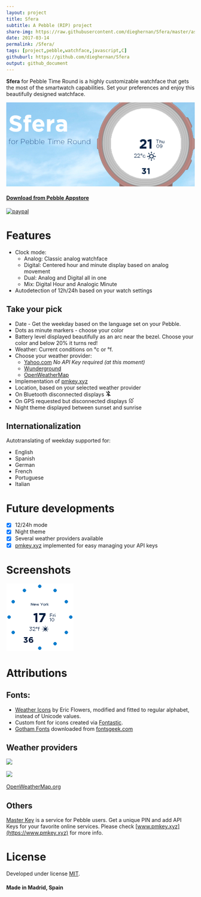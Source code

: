 ```yaml
---
layout: project
title: Sfera 
subtitle: A Pebble (RIP) project
share-img: https://raw.githubusercontent.com/dieghernan/Sfera/master/assets/SferaBanner.png
date: 2017-03-14
permalink: /Sfera/
tags: [project,pebble,watchface,javascript,C]
githuburl: https://github.com/dieghernan/Sfera
output: github_document
---                                                                  
```


**Sfera** for Pebble Time Round is a highly customizable watchface that gets the most of the smartwatch capabilities. Set your preferences and enjoy this beautifully designed watchface.

![Banner](https://raw.githubusercontent.com/dieghernan/Sfera/master/assets/SferaBanner.png)

#### [Download from Pebble Appstore](https://apps.getpebble.com/applications/58c2f7110dfc32a52a00081f)

[![paypal](https://www.paypalobjects.com/en_US/ES/i/btn/btn_donateCC_LG.gif)](https://www.paypal.com/cgi-bin/webscr?cmd=_s-xclick&hosted_button_id=AAYBMD7APLZFN)

# Features
* Clock mode:
   * Analog: Classic analog watchface
   * Digital: Centered hour and minute display based on analog movement
   * Dual: Analog and Digital all in one
   * Mix: Digital Hour and Analogic Minute
* Autodetection of 12h/24h based on your watch settings

## Take your pick
 * Date - Get the weekday based on the language set on your Pebble.
 * Dots as minute markers - choose your color
 * Battery level displayed beautifully as an arc near the bezel. Choose your color and below 20% it turns red!
 * Weather: Current conditions on °c or °f.
 * Choose your weather provider:
    * [Yahoo.com](https://www.yahoo.com/?ilc=401) _No API Key required (at this moment)_
    * [Wunderground](https://www.wunderground.com/?apiref=fb6856330e74c168)
    * [OpenWeatherMap](https://openweathermap.org/)
 * Implementation of [pmkey.xyz](https://www.pmkey.xyz)    
 * Location, based on your selected weather provider
 * On Bluetooth disconnected displays ![BTDis](https://raw.githubusercontent.com/dieghernan/Sfera/master/assets/BTDisconnectIcon.png)
 * On GPS requested but disconnected displays ![GPSDis](https://raw.githubusercontent.com/dieghernan/Sfera/master/assets/GPSDisconnectIcon.png)
 * Night theme displayed between sunset and sunrise
    
## Internationalization
Autotranslating of weekday supported for:
* English 
* Spanish
* German
* French
* Portuguese
* Italian

# Future developments
- [x] 12/24h mode
- [x] Night theme
- [x] Several weather providers available
- [x] [pmkey.xyz](https://www.pmkey.xyz) implemented for easy managing your API keys

# Screenshots
![GIF](https://raw.githubusercontent.com/dieghernan/Sfera/master/assets/SferaGif.gif)

# Attributions
## Fonts: 
 * [Weather Icons](https://erikflowers.github.io/weather-icons) by Eric Flowers, modified and fitted to regular alphabet, instead of Unicode values.
 * Custom font for icons created via [Fontastic](http://fontastic.me/).
 * [Gotham Fonts](http://fontsgeek.com/search?q=gotham) downloaded from [fontsgeek.com](http://fontsgeek.com)
  
## Weather providers  

<a href="https://www.yahoo.com/?ilc=401"><img src="https://poweredby.yahoo.com/purple.png"></a>

<a href="https://www.wunderground.com/?apiref=fb6856330e74c168"><img src="https://icons.wxug.com/logos/PNG/wundergroundLogo_4c.png" width="120" ></a>

[OpenWeatherMap.org](https://openweathermap.org/)

## Others

[Master Key](https://www.pmkey.xyz) is a service for Pebble users. Get a unique PIN and add API Keys for your favorite online services. Please check [www.pmkey.xyz](https://www.pmkey.xyz) for more info.

# License
Developed under license [MIT](https://raw.githubusercontent.com/dieghernan/Sfera/master/LICENSE).


#### Made in Madrid, Spain
